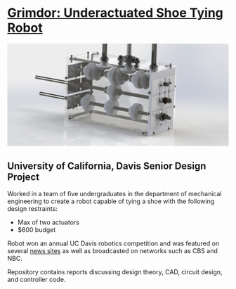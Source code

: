 # [Grimdor: Underactuated Shoe Tying Robot](https://www.youtube.com/watch?v=erNi07dH5pw)
![](Final_Render/gb1_image.JPG)
## University of California, Davis Senior Design Project</br>

Worked in a team of five undergraduates in the department of mechanical engineering to create a robot capable of tying a shoe with the following design restraints:
- Max of two actuators
- $600 budget

Robot won an annual UC Davis robotics competition and was featured on several [news sites](https://github.com/QuantuMope/grimdor-shoe-tying-robot/blob/master/shoe-tying-robot-press.txt) as well as broadcasted on networks such as CBS and NBC. </br>

Repository contains reports discussing design theory, CAD, circuit design, and controller code. </br>
